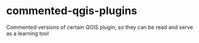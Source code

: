 # commented-qgis-plugins
Commented versions of certain QGIS plugin, so they can be read and serve as a learning tool
